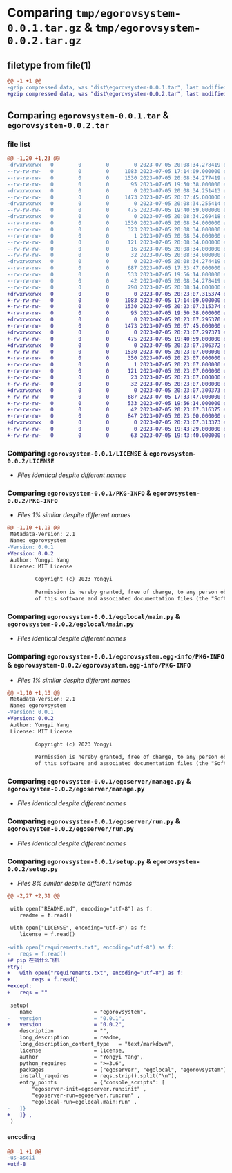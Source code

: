 # Comparing `tmp/egorovsystem-0.0.1.tar.gz` & `tmp/egorovsystem-0.0.2.tar.gz`

## filetype from file(1)

```diff
@@ -1 +1 @@
-gzip compressed data, was "dist\egorovsystem-0.0.1.tar", last modified: Wed Jul  5 20:08:34 2023, max compression
+gzip compressed data, was "dist\egorovsystem-0.0.2.tar", last modified: Wed Jul  5 20:23:07 2023, max compression
```

## Comparing `egorovsystem-0.0.1.tar` & `egorovsystem-0.0.2.tar`

### file list

```diff
@@ -1,20 +1,23 @@
-drwxrwxrwx   0        0        0        0 2023-07-05 20:08:34.278419 egorovsystem-0.0.1/
--rw-rw-rw-   0        0        0     1083 2023-07-05 17:14:09.000000 egorovsystem-0.0.1/LICENSE
--rw-rw-rw-   0        0        0     1530 2023-07-05 20:08:34.277419 egorovsystem-0.0.1/PKG-INFO
--rw-rw-rw-   0        0        0       95 2023-07-05 19:50:38.000000 egorovsystem-0.0.1/README.md
-drwxrwxrwx   0        0        0        0 2023-07-05 20:08:34.251413 egorovsystem-0.0.1/egolocal/
--rw-rw-rw-   0        0        0     1473 2023-07-05 20:07:45.000000 egorovsystem-0.0.1/egolocal/main.py
-drwxrwxrwx   0        0        0        0 2023-07-05 20:08:34.255414 egorovsystem-0.0.1/egorovsystem/
--rw-rw-rw-   0        0        0      475 2023-07-05 19:40:59.000000 egorovsystem-0.0.1/egorovsystem/__init__.py
-drwxrwxrwx   0        0        0        0 2023-07-05 20:08:34.269418 egorovsystem-0.0.1/egorovsystem.egg-info/
--rw-rw-rw-   0        0        0     1530 2023-07-05 20:08:34.000000 egorovsystem-0.0.1/egorovsystem.egg-info/PKG-INFO
--rw-rw-rw-   0        0        0      323 2023-07-05 20:08:34.000000 egorovsystem-0.0.1/egorovsystem.egg-info/SOURCES.txt
--rw-rw-rw-   0        0        0        1 2023-07-05 20:08:34.000000 egorovsystem-0.0.1/egorovsystem.egg-info/dependency_links.txt
--rw-rw-rw-   0        0        0      121 2023-07-05 20:08:34.000000 egorovsystem-0.0.1/egorovsystem.egg-info/entry_points.txt
--rw-rw-rw-   0        0        0       16 2023-07-05 20:08:34.000000 egorovsystem-0.0.1/egorovsystem.egg-info/requires.txt
--rw-rw-rw-   0        0        0       32 2023-07-05 20:08:34.000000 egorovsystem-0.0.1/egorovsystem.egg-info/top_level.txt
-drwxrwxrwx   0        0        0        0 2023-07-05 20:08:34.274419 egorovsystem-0.0.1/egoserver/
--rw-rw-rw-   0        0        0      687 2023-07-05 17:33:47.000000 egorovsystem-0.0.1/egoserver/manage.py
--rw-rw-rw-   0        0        0      533 2023-07-05 19:56:14.000000 egorovsystem-0.0.1/egoserver/run.py
--rw-rw-rw-   0        0        0       42 2023-07-05 20:08:34.278419 egorovsystem-0.0.1/setup.cfg
--rw-rw-rw-   0        0        0      790 2023-07-05 20:08:14.000000 egorovsystem-0.0.1/setup.py
+drwxrwxrwx   0        0        0        0 2023-07-05 20:23:07.315374 egorovsystem-0.0.2/
+-rw-rw-rw-   0        0        0     1083 2023-07-05 17:14:09.000000 egorovsystem-0.0.2/LICENSE
+-rw-rw-rw-   0        0        0     1530 2023-07-05 20:23:07.315374 egorovsystem-0.0.2/PKG-INFO
+-rw-rw-rw-   0        0        0       95 2023-07-05 19:50:38.000000 egorovsystem-0.0.2/README.md
+drwxrwxrwx   0        0        0        0 2023-07-05 20:23:07.295370 egorovsystem-0.0.2/egolocal/
+-rw-rw-rw-   0        0        0     1473 2023-07-05 20:07:45.000000 egorovsystem-0.0.2/egolocal/main.py
+drwxrwxrwx   0        0        0        0 2023-07-05 20:23:07.297371 egorovsystem-0.0.2/egorovsystem/
+-rw-rw-rw-   0        0        0      475 2023-07-05 19:40:59.000000 egorovsystem-0.0.2/egorovsystem/__init__.py
+drwxrwxrwx   0        0        0        0 2023-07-05 20:23:07.306372 egorovsystem-0.0.2/egorovsystem.egg-info/
+-rw-rw-rw-   0        0        0     1530 2023-07-05 20:23:07.000000 egorovsystem-0.0.2/egorovsystem.egg-info/PKG-INFO
+-rw-rw-rw-   0        0        0      350 2023-07-05 20:23:07.000000 egorovsystem-0.0.2/egorovsystem.egg-info/SOURCES.txt
+-rw-rw-rw-   0        0        0        1 2023-07-05 20:23:07.000000 egorovsystem-0.0.2/egorovsystem.egg-info/dependency_links.txt
+-rw-rw-rw-   0        0        0      121 2023-07-05 20:23:07.000000 egorovsystem-0.0.2/egorovsystem.egg-info/entry_points.txt
+-rw-rw-rw-   0        0        0       23 2023-07-05 20:23:07.000000 egorovsystem-0.0.2/egorovsystem.egg-info/requires.txt
+-rw-rw-rw-   0        0        0       32 2023-07-05 20:23:07.000000 egorovsystem-0.0.2/egorovsystem.egg-info/top_level.txt
+drwxrwxrwx   0        0        0        0 2023-07-05 20:23:07.309373 egorovsystem-0.0.2/egoserver/
+-rw-rw-rw-   0        0        0      687 2023-07-05 17:33:47.000000 egorovsystem-0.0.2/egoserver/manage.py
+-rw-rw-rw-   0        0        0      533 2023-07-05 19:56:14.000000 egorovsystem-0.0.2/egoserver/run.py
+-rw-rw-rw-   0        0        0       42 2023-07-05 20:23:07.316375 egorovsystem-0.0.2/setup.cfg
+-rw-rw-rw-   0        0        0      847 2023-07-05 20:23:00.000000 egorovsystem-0.0.2/setup.py
+drwxrwxrwx   0        0        0        0 2023-07-05 20:23:07.313373 egorovsystem-0.0.2/test/
+-rw-rw-rw-   0        0        0        0 2023-07-05 19:43:29.000000 egorovsystem-0.0.2/test/__init__.py
+-rw-rw-rw-   0        0        0       63 2023-07-05 19:43:40.000000 egorovsystem-0.0.2/test/a.py
```

### Comparing `egorovsystem-0.0.1/LICENSE` & `egorovsystem-0.0.2/LICENSE`

 * *Files identical despite different names*

### Comparing `egorovsystem-0.0.1/PKG-INFO` & `egorovsystem-0.0.2/PKG-INFO`

 * *Files 1% similar despite different names*

```diff
@@ -1,10 +1,10 @@
 Metadata-Version: 2.1
 Name: egorovsystem
-Version: 0.0.1
+Version: 0.0.2
 Author: Yongyi Yang
 License: MIT License
         
         Copyright (c) 2023 Yongyi
         
         Permission is hereby granted, free of charge, to any person obtaining a copy
         of this software and associated documentation files (the "Software"), to deal
```

### Comparing `egorovsystem-0.0.1/egolocal/main.py` & `egorovsystem-0.0.2/egolocal/main.py`

 * *Files identical despite different names*

### Comparing `egorovsystem-0.0.1/egorovsystem.egg-info/PKG-INFO` & `egorovsystem-0.0.2/egorovsystem.egg-info/PKG-INFO`

 * *Files 1% similar despite different names*

```diff
@@ -1,10 +1,10 @@
 Metadata-Version: 2.1
 Name: egorovsystem
-Version: 0.0.1
+Version: 0.0.2
 Author: Yongyi Yang
 License: MIT License
         
         Copyright (c) 2023 Yongyi
         
         Permission is hereby granted, free of charge, to any person obtaining a copy
         of this software and associated documentation files (the "Software"), to deal
```

### Comparing `egorovsystem-0.0.1/egoserver/manage.py` & `egorovsystem-0.0.2/egoserver/manage.py`

 * *Files identical despite different names*

### Comparing `egorovsystem-0.0.1/egoserver/run.py` & `egorovsystem-0.0.2/egoserver/run.py`

 * *Files identical despite different names*

### Comparing `egorovsystem-0.0.1/setup.py` & `egorovsystem-0.0.2/setup.py`

 * *Files 8% similar despite different names*

```diff
@@ -2,27 +2,31 @@
 
 with open("README.md", encoding="utf-8") as f:
 	readme = f.read()
 
 with open("LICENSE", encoding="utf-8") as f:
 	license = f.read()
 
-with open("requirements.txt", encoding="utf-8") as f:
-	reqs = f.read()
+# pip 在搞什么飞机
+try:
+	with open("requirements.txt", encoding="utf-8") as f:
+		reqs = f.read()
+except:
+	reqs = ""
 
 setup(
 	name					= "egorovsystem",
-	version					= "0.0.1",
+	version					= "0.0.2",
 	description				= "",
 	long_description		= readme,
 	long_description_content_type	= "text/markdown",
 	license					= license,
 	author					= "Yongyi Yang",
 	python_requires			= ">=3.6",
 	packages				= ["egoserver", "egolocal", "egorovsystem"],
 	install_requires		= reqs.strip().split("\n"),
 	entry_points			= {"console_scripts": [
 		"egoserver-init=egoserver.run:init" , 
 		"egoserver-run=egoserver.run:run" , 
 		"egolocal-run=egolocal.main:run" , 
-	]}
+	]} ,
 )
```

#### encoding

```diff
@@ -1 +1 @@
-us-ascii
+utf-8
```

